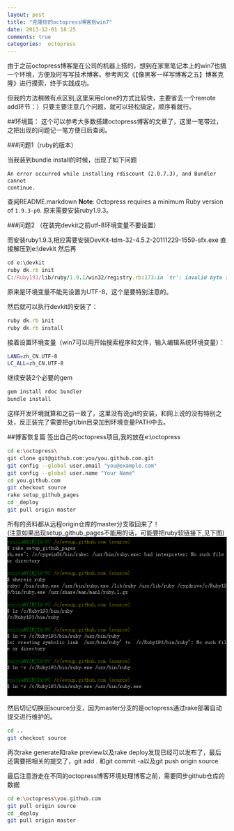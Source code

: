 ```yaml
---
layout: post
title: "克隆你的octopress博客到win7"
date: 2013-12-01 18:25
comments: true
categories:  octopress
---
```

由于之前octopress博客是在公司的机器上搭的，想到在家里笔记本上的win7也搞一个环境，方便及时写写技术博客。参考网文《【像黑客一样写博客之五】博客克隆》进行摸索，终于实践成功。

但我的方法稍微有点区别,这里采用clone的方式比较快，主要省去一个remote add环节：）只要主要注意几个问题，就可以轻松搞定，顺序看就行。

<!-- more -->
##环境篇：
这个可以参考大多数搭建octopress博客的文章了，这里一笔带过，之把出现的问题记一笔方便日后查阅。

###问题1（ruby的版本）

当我装到bundle install的时候，出现了如下问题
```
An error occurred while installing rdiscount (2.0.7.3), and Bundler cannot
continue.
```
查阅README.markdown
**Note**: Octopress requires a minimum Ruby version of `1.9.3-p0`.
原来需要安装ruby1.9.3。


###问题2 （在装完devkit之前utf-8环境变量不要设置）

而安装ruby1.9.3,相应需要安装DevKit-tdm-32-4.5.2-20111229-1559-sfx.exe
直接解压到e:\devkit
然后再
```ruby
cd e:\devkit
ruby dk.rb init
C:/Ruby193/lib/ruby/1.9.1/win32/registry.rb:173:in `tr': invalid byte sequence in UTF-8 (ArgumentError)
```
原来是环境变量不能先设置为UTF-8，这个是要特别注意的。

然后就可以执行devkit的安装了：
```ruby
ruby dk.rb init
ruby dk.rb install
```
接着设置环境变量（win7可以用开始搜索程序和文件，输入编辑系统环境变量）：
```sh
LANG=zh_CN.UTF-8
LC_ALL=zh_CN.UTF-8
```

继续安装2个必要的gem
```ruby
gem install rdoc bundler
bundle install
```
这样开发环境就算和之前一致了，这里没有说git的安装，和网上说的没有特别之处，反正装完了需要把git/bin目录加到环境变量PATH中去。


##博客恢复篇
签出自己的octopress项目,我的放在e:\octopress
```sh
cd e:\octopress\
git clone git@github.com:you/you.github.com.git 
git config --global user.email "you@example.com"
git config --global user.name "Your Name"
cd you.github.com
git checkout source
rake setup_github_pages
cd _deploy
git pull origin master
```
所有的资料都从远程origin仓库的master分支取回来了！<br>
(注意如果出现setup_github_pages不能用的话，可能要把ruby软链接下,见下图)
![Alt text](/images/evoup/octopress_rake_setup_github_pages.png)


然后切记切换回source分支，因为master分支的是octopress通过rake部署自动提交进行维护的。
```sh
cd ..
git checkout source
```
再次rake generate和rake preview以及rake deploy发现已经可以发布了，最后还需要把相关的提交了，git add . 和git commit -a以及git push origin source

最后注意游走在不同的octopress博客环境处理博客之前，需要同步github仓库的数据
```sh
cd e:\octopress\you.github.com 
git pull origin source 
cd _deploy  
git pull origin master  
```
